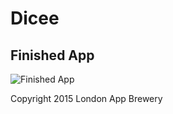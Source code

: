 # Dicee

## Finished App
![Finished App](https://github.com/londonappbrewery/Images/blob/master/Dicee.gif)



Copyright 2015 London App Brewery
